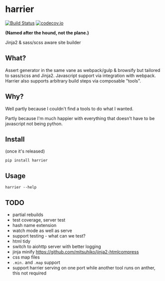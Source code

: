 harrier
=======

[![Build Status](https://travis-ci.org/samuelcolvin/harrier.svg?branch=master)](https://travis-ci.org/samuelcolvin/harrier)
[![codecov.io](https://codecov.io/github/samuelcolvin/harrier/coverage.svg?branch=master)](https://codecov.io/github/samuelcolvin/harrier?branch=master)

**(Named after the hound, not the plane.)**

Jinja2 & sass/scss aware site builder

## What?

Assert generator in the same vane as webpack/gulp & browsify but tailored to sass/scss and Jinja2.
Javascript support via integration with webpack. Harrier also supports arbitrary build steps via 
composable "tools".

## Why?

Well partly because I couldn't find a tools to do what I wanted.

Partly because I'm much happier with everything that doesn't have to be javascript not being python.

## Install

(once it's released)

    pip install harrier

## Usage

    harrier --help

## TODO

* partial rebuilds
* test coverage, server test
* hash name extension
* watch mode as well as serve
* support testing - what can we test?
* html tidy
* switch to aiohttp server with better logging
* jinja minify https://github.com/mitsuhiko/jinja2-htmlcompress
* css map files
* `.min.` and `.map` support
* support harrier serving on one port while another tool runs on anther, this not required
